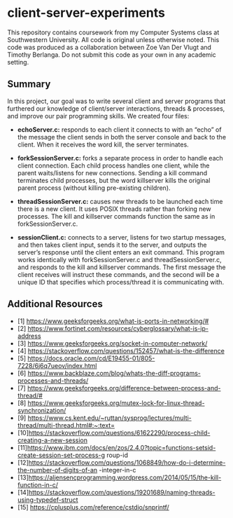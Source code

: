 # client-server-experiments
This repository contains coursework from my Computer Systems class at Southwestern University. All code is original unless otherwise noted. This code was produced as a collaboration between Zoe Van Der Vlugt and Timothy Berlanga. Do not submit this code as your own in any academic setting.

## Summary
In this project, our goal was to write several client and server programs that furthered our knowledge of client/server interactions, threads & processes, and improve our pair programming skills. We created four
files:
* **echoServer.c:** responds to each client it connects to with an “echo” of the message the
client sends in both the server console and back to the client. When it receives the word kill, the
server terminates.

* **forkSessionServer.c:** forks a separate process in order to handle each client connection.
Each child process handles one client, while the parent waits/listens for new connections.
Sending a kill command terminates child processes, but the word killserver kills the original
parent process (without killing pre-existing children).

* **threadSessionServer.c:** causes new threads to be launched each time there is a new
client. It uses POSIX threads rather than forking new processes. The kill and killserver
commands function the same as in forkSessionServer.c.

* **sessionClient.c:** connects to a server, listens for two startup messages, and then takes
client input, sends it to the server, and outputs the server’s response until the client enters an
exit command. This program works identically with forkSessionServer.c and
threadSessionServer.c, and responds to the kill and killserver commands. The first message the
client receives will instruct these commands, and the second will be a unique ID that specifies
which process/thread it is communicating with.

## Additional Resources
* [1] https://www.geeksforgeeks.org/what-is-ports-in-networking/#
* [2] https://www.fortinet.com/resources/cyberglossary/what-is-ip-address
* [3] https://www.geeksforgeeks.org/socket-in-computer-network/
* [4] https://stackoverflow.com/questions/152457/what-is-the-difference
* [5] https://docs.oracle.com/cd/E19455-01/805-7228/6j6q7ueov/index.html
* [6] https://www.backblaze.com/blog/whats-the-diff-programs-processes-and-threads/
* [7] https://www.geeksforgeeks.org/difference-between-process-and-thread/#
* [8] https://www.geeksforgeeks.org/mutex-lock-for-linux-thread-synchronization/
* [9] https://www.cs.kent.edu/~ruttan/sysprog/lectures/multi-thread/multi-thread.html#:~:text=
* [10]https://stackoverflow.com/questions/61622290/process-child-creating-a-new-session
* [11]https://www.ibm.com/docs/en/zos/2.4.0?topic=functions-setsid-create-session-set-process-g
roup-id
* [12]https://stackoverflow.com/questions/1068849/how-do-i-determine-the-number-of-digits-of-an
-integer-in-c
* [13]https://aljensencprogramming.wordpress.com/2014/05/15/the-kill-function-in-c/
* [14]https://stackoverflow.com/questions/19201689/naming-threads-using-typedef-struct
* [15] https://cplusplus.com/reference/cstdio/snprintf/
